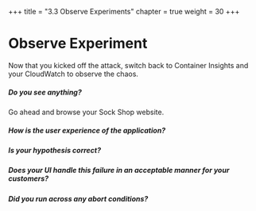 +++
title = "3.3 Observe Experiments"
chapter = true
weight = 30
+++

# Observe Experiment
Now that you kicked off the attack, switch back to Container Insights and your CloudWatch to observe the chaos. 
##### Do you see anything? 

Go ahead and browse your Sock Shop website.
##### How is the user experience of the application?
##### Is your hypothesis correct? 
##### Does your UI handle this failure in an acceptable manner for your customers?
##### Did you run across any abort conditions? 

